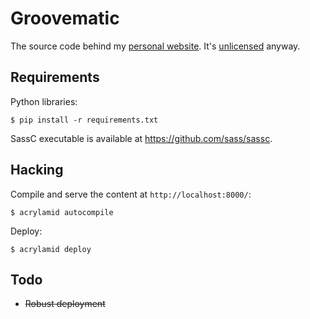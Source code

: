 Groovematic
===========

The source code behind my [personal website](http://groovematic.com/).
It's [unlicensed](http://unlicense.org/) anyway.

Requirements
------------

Python libraries:

    $ pip install -r requirements.txt

SassC executable is available at https://github.com/sass/sassc.

Hacking
-------

Compile and serve the content at `http://localhost:8000/`:

    $ acrylamid autocompile

Deploy:

    $ acrylamid deploy

Todo
----

* <del>Robust deployment</del>
